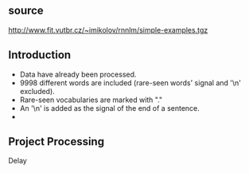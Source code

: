 ## source

http://www.fit.vutbr.cz/~imikolov/rnnlm/simple-examples.tgz

## Introduction

- Data have already been processed.
- 9998 different words are included (rare-seen words' signal and '\n' excluded).
- Rare-seen vocabularies are marked with "<unk>."
- An '\n' is added as the signal of the end of a sentence.
- 

## Project Processing

Delay
